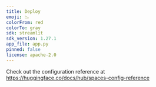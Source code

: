 ```yaml
---
title: Deploy
emoji: 📉
colorFrom: red
colorTo: gray
sdk: streamlit
sdk_version: 1.27.1
app_file: app.py
pinned: false
license: apache-2.0
---
```


Check out the configuration reference at https://huggingface.co/docs/hub/spaces-config-reference
